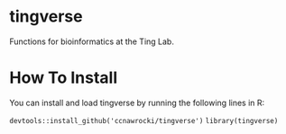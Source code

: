# tingverse
Functions for bioinformatics at the Ting Lab.

# How To Install
You can install and load tingverse by running the following lines in R:

`devtools::install_github('ccnawrocki/tingverse')`
`library(tingverse)`
